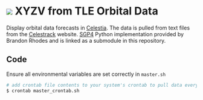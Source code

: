 ![](https://raw.githubusercontent.com/schevla/orbital-data/master/celestia_orbits.png)
XYZV from TLE Orbital Data
=======================

Display orbital data forecasts in [Celestia](http://www.shatters.net/celestia/). The data is pulled from text files from the [Celestrack](http://www.celestrak.com/NORAD/elements/) website. [SGP4](https://github.com/brandon-rhodes/python-sgp4) Python implementation provided by Brandon Rhodes and is linked as a submodule in this repository.

Code
-----------------------
Ensure all environmental variables are set correctly in `master.sh`
```bash
# add crontab file contents to your system's crontab to pull data every hour
$ crontab master_crontab.sh
```
